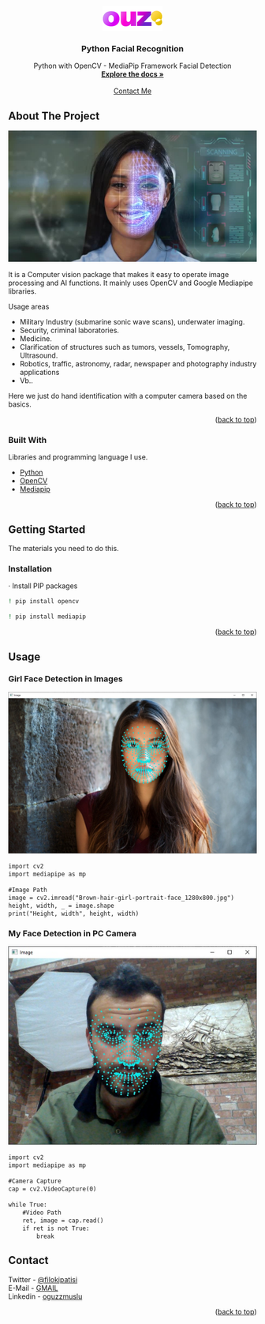 <div id="top"></div>
<!-- PROJECT LOGO -->
<br />
<div align="center">
  <a href="https://github.com/ogzmsl/HandDetection/blob/main/ouz-logo.png">
    <img src="/ouz-logo.png" alt="" width="" height="">
  </a>

  <h3 align="center">Python Facial Recognition</h3>

  <p align="center">
    Python with OpenCV - MediaPip Framework Facial Detection
    <br />
    <a href="https://www.width.ai/post/facial-detection-and-recognition-with-dlib"><strong>Explore the docs »</strong></a>
    <br />
    <br /> 
    <a href="https://oguzmuslu.com">Contact Me</a> 
  </p>
</div>


<!-- ABOUT THE PROJECT -->
## About The Project

[![product-screenshot]](https://pythonrepo.com/repo/cvzone-cvzone)

It is a Computer vision package that makes it easy to operate image processing and AI functions. It mainly uses OpenCV and Google Mediapipe libraries.

Usage areas
* Military Industry (submarine sonic wave scans), underwater imaging.
* Security, criminal laboratories.
* Medicine.
* Clarification of structures such as tumors, vessels, Tomography, Ultrasound.
* Robotics, traffic, astronomy, radar, newspaper and photography industry applications
* Vb..

Here we just do hand identification with a computer camera based on the basics.

<p align="right">(<a href="#top">back to top</a>)</p>



### Built With

Libraries and programming language I use.

* [Python](https://www.python.org/)
* [OpenCV](https://opencv.org/)
* [Mediapip](https://mediapipe.dev/)

<p align="right">(<a href="#top">back to top</a>)</p>


<!-- GETTING STARTED -->
## Getting Started

The materials you need to do this.

### Installation

· Install PIP packages

   ```sh
   ! pip install opencv
   ```
   ```sh
   ! pip install mediapip
   ```
   
<p align="right">(<a href="#top">back to top</a>)</p>


<!-- USAGE EXAMPLES -->
## Usage

### Girl Face Detection in Images

![girl-detector]

```
import cv2
import mediapipe as mp

#Image Path
image = cv2.imread("Brown-hair-girl-portrait-face_1280x800.jpg")
height, width, _ = image.shape
print("Height, width", height, width)

```

### My Face Detection in PC Camera

![my-faceDetection]

```
import cv2
import mediapipe as mp

#Camera Capture
cap = cv2.VideoCapture(0)

while True:
    #Video Path
    ret, image = cap.read()
    if ret is not True:
        break

```

<!-- CONTACT -->
## Contact

Twitter - [@filokipatisi](https://twitter.com/filokipatisi) <br>
E-Mail -  [GMAIL](mailto:oguzzmuslu@gmail.com) <br>
Linkedin - [oguzzmuslu](https://www.linkedin.com/in/oguzzmuslu/)


<p align="right">(<a href="#top">back to top</a>)</p>





<!-- MARKDOWN LINKS & IMAGES -->
<!-- https://www.markdownguide.org/basic-syntax/#reference-style-links -->
[my-faceDetection]: https://raw.githubusercontent.com/ogzmsl/FacialDetectionLandmarks/main/my-face.jpeg
[product-screenshot]: https://raw.githubusercontent.com/ogzmsl/FacialDetectionLandmarks/main/facial-detector.jpg
[girl-detector]: https://raw.githubusercontent.com/ogzmsl/FacialDetectionLandmarks/main/girl-detector.jpeg
